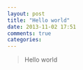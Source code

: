 ```yaml
---
layout: post
title: "Hello world"
date: 2013-11-02 17:51
comments: true
categories: 
---
```

> Hello world

